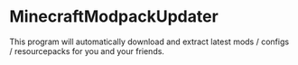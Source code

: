 # MinecraftModpackUpdater
This program will automatically download and extract latest mods / configs / resourcepacks for you and your friends.
